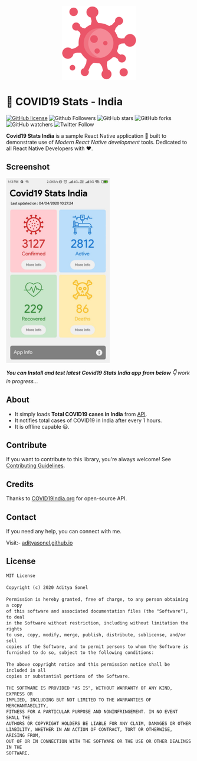<p align="center">
  <img src="gallery/logo.png" height="200"/>
</p>

# 🔔 COVID19 Stats - India

[![GitHub license](https://img.shields.io/badge/License-MIT-blue.svg)](LICENSE)
![Github Followers](https://img.shields.io/github/followers/adityasonel?label=Follow&style=social)
![GitHub stars](https://img.shields.io/github/stars/adityasonel/Covid19-Stats-IN?style=social)
![GitHub forks](https://img.shields.io/github/forks/adityasonel/Covid19-Stats-IN?style=social)
![GitHub watchers](https://img.shields.io/github/watchers/adityasonel/Covid19-Stats-IN?style=social)
![Twitter Follow](https://img.shields.io/twitter/follow/SonelAditya?label=Follow&style=social)

**Covid19 Stats India** is a sample React Native application 📱 built to demonstrate use of _Modern React Native development_ tools. Dedicated to all React Native Developers with ❤️.

## Screenshot

<img src="gallery/app.jpeg" height="500"/>

**_You can Install and test latest Covid19 Stats India app from below 👇_**
_work in progress..._

## About

- It simply loads **Total COVID19 cases in India** from [API](https://github.com/covid19india/api).
- It notifies total cases of COVID19 in India after every 1 hours.
- It is offline capable 😃.

## Contribute

If you want to contribute to this library, you're always welcome!
See [Contributing Guidelines](CONTRIBUTING.md).

## Credits

Thanks to [COVID19India.org](https://github.com/covid19india/api) for open-source API.

## Contact

If you need any help, you can connect with me.

Visit:- [adityasonel.github.io](https://adityasonel.github.io)

## License

```
MIT License

Copyright (c) 2020 Aditya Sonel

Permission is hereby granted, free of charge, to any person obtaining a copy
of this software and associated documentation files (the "Software"), to deal
in the Software without restriction, including without limitation the rights
to use, copy, modify, merge, publish, distribute, sublicense, and/or sell
copies of the Software, and to permit persons to whom the Software is
furnished to do so, subject to the following conditions:

The above copyright notice and this permission notice shall be included in all
copies or substantial portions of the Software.

THE SOFTWARE IS PROVIDED "AS IS", WITHOUT WARRANTY OF ANY KIND, EXPRESS OR
IMPLIED, INCLUDING BUT NOT LIMITED TO THE WARRANTIES OF MERCHANTABILITY,
FITNESS FOR A PARTICULAR PURPOSE AND NONINFRINGEMENT. IN NO EVENT SHALL THE
AUTHORS OR COPYRIGHT HOLDERS BE LIABLE FOR ANY CLAIM, DAMAGES OR OTHER
LIABILITY, WHETHER IN AN ACTION OF CONTRACT, TORT OR OTHERWISE, ARISING FROM,
OUT OF OR IN CONNECTION WITH THE SOFTWARE OR THE USE OR OTHER DEALINGS IN THE
SOFTWARE.
```
